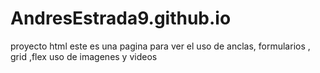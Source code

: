 # AndresEstrada9.github.io
proyecto html
este es una pagina para ver el uso de anclas, formularios , grid ,flex uso de imagenes y videos
